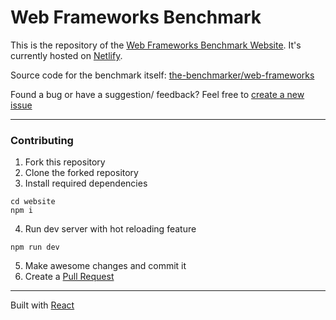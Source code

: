 # Web Frameworks Benchmark

This is the repository of the [Web Frameworks Benchmark Website](https://web-frameworks-benchmark.netlify.app). It's currently hosted on [Netlify](https://www.netlify.com/).

Source code for the benchmark itself: [the-benchmarker/web-frameworks](https://github.com/the-benchmarker/web-frameworks)

Found a bug or have a suggestion/ feedback? Feel free to [create a new issue](https://github.com/the-benchmarker/website/issues/new)

---

### Contributing

1. Fork this repository
2. Clone the forked repository
3. Install required dependencies
```
cd website
npm i
```
4. Run dev server with hot reloading feature
```
npm run dev
```
5. Make awesome changes and commit it
6. Create a [Pull Request](https://github.com/the-benchmarker/website/pulls)

---

Built with [React](https://github.com/facebook/react)
